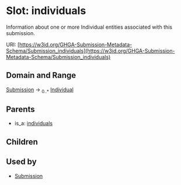 
# Slot: individuals


Information about one or more Individual entities associated with this submission.

URI: [https://w3id.org/GHGA-Submission-Metadata-Schema/Submission_individuals](https://w3id.org/GHGA-Submission-Metadata-Schema/Submission_individuals)


## Domain and Range

[Submission](Submission.md) &#8594;  <sub>0..\*</sub> [Individual](Individual.md)

## Parents

 *  is_a: [individuals](individuals.md)

## Children


## Used by

 * [Submission](Submission.md)
